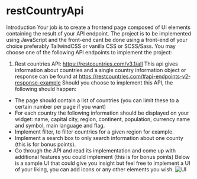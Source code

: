 # restCountryApi

Introduction
Your job is to create a frontend page composed of UI elements containing the result of your
API endpoint. The project is to be implemented using JavaScript and the front-end cant be
done using a front-end of your choice preferably TailwindCSS or vanilla CSS or SCSS/Sass.
You may choose one of the following API endpoints to implement the project:
1) Rest countries API: https://restcountries.com/v3.1/all
This api gives information about countries and a single country information object or
response can be found at https://restcountries.com/#api-endpoints-v2-response-example
Should you choose to implement this API, the following should happen:
- The page should contain a list of countries (you can limit these to a certain number
per page if you want)
- For each country the following information should be displayed on your widget:
name, capital city, region, continent, population, currency name and symbol, main
language and flag.
- Implement filter, to filter countries for a given region for example.
- Implement a search box to only search information about one county (this is for
bonus points).
- Go through the API and read its implementation and come up with additional features
you could implement (this is for bonus points)
Below is a sample UI that could give you insight but feel free to implement a UI of your liking,
you can add icons or any other elements you wish.
![UI](https://user-images.githubusercontent.com/91059058/162451373-732d4b6e-73c9-4d82-8bdc-b85e620a3db6.PNG)
